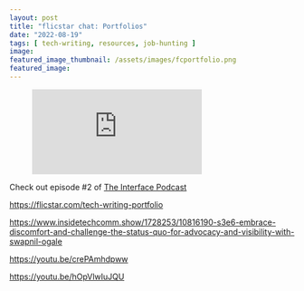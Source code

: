 ```yaml
---
layout: post
title: "flicstar chat: Portfolios"
date: "2022-08-19"
tags: [ tech-writing, resources, job-hunting ]
image: 
featured_image_thumbnail: /assets/images/fcportfolio.png
featured_image: 
---
```


<!-- blank line -->
<figure class="video_container">
  <iframe src="https://www.youtube.com/embed/jQc53HkztM8" frameborder="0" allowfullscreen="true"> </iframe>
</figure>
<!-- blank line -->

Check out episode #2 of [The Interface Podcast](https://uxcontent.com/the-interface-podcast/)


https://flicstar.com/tech-writing-portfolio 

https://www.insidetechcomm.show/1728253/10816190-s3e6-embrace-discomfort-and-challenge-the-status-quo-for-advocacy-and-visibility-with-swapnil-ogale

https://youtu.be/crePAmhdpww 

https://youtu.be/hOpVlwIuJQU 
